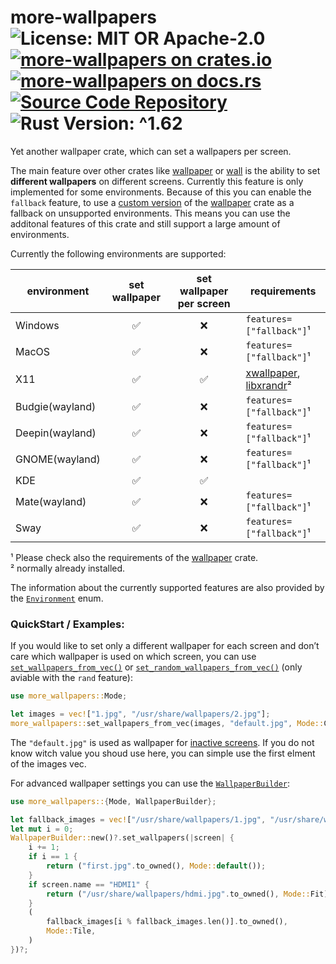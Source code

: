 # more-wallpapers ![License: MIT OR Apache-2.0](https://img.shields.io/badge/license-MIT%20OR%20Apache--2.0-blue) [![more-wallpapers on crates.io](https://img.shields.io/crates/v/more-wallpapers)](https://crates.io/crates/more-wallpapers) [![more-wallpapers on docs.rs](https://docs.rs/more-wallpapers/badge.svg)](https://docs.rs/more-wallpapers) [![Source Code Repository](https://img.shields.io/badge/Code-On%20GitHub-blue?logo=GitHub)](https://github.com/LuckyTurtleDev/more-wallpapers) ![Rust Version: ^1.62](https://img.shields.io/badge/rustc-%5E1.62-orange.svg)

Yet another wallpaper crate, which can set a wallpapers per screen.

The main feature over other crates like [wallpaper][__link0] or [wall][__link1] is the ability to set **different wallpapers** on different screens. Currently this feature is only implemented for some environments. Because of this you can enable the `fallback` feature, to use a [custom version][__link2] of the [wallpaper][__link3] crate as a fallback on unsupported environments. This means you can use the additonal features of this crate and still support a large amount of environments.

Currently the following environments are supported:

| environment | set wallpaper | set wallpaper per screen | requirements |
| --- |:---:|:---:| --- |
| Windows | ✅ | ❌ | `features=["fallback"]`¹ |
| MacOS | ✅ | ❌ | `features=["fallback"]`¹ |
| X11 | ✅ | ✅ | [xwallpaper][__link4], [libxrandr][__link5]² |
| Budgie(wayland) | ✅ | ❌ | `features=["fallback"]`¹ |
| Deepin(wayland) | ✅ | ❌ | `features=["fallback"]`¹ |
| GNOME(wayland) | ✅ | ❌ | `features=["fallback"]`¹ |
| KDE | ✅ | ✅ |  |
| Mate(wayland) | ✅ | ❌ | `features=["fallback"]`¹ |
| Sway | ✅ | ❌ | `features=["fallback"]`¹ |

¹ Please check also the requirements of the [wallpaper][__link6] crate.<br/> ² normally already installed.

The information about the currently supported features are also provided by the [`Environment`][__link7] enum.


### QuickStart / Examples:

If you would like to set only a different wallpaper for each screen and don’t care which wallpaper is used on which screen, you can use [`set_wallpapers_from_vec()`][__link8] or [`set_random_wallpapers_from_vec()`][__link9] (only aviable with the `rand` feature):


```rust
use more_wallpapers::Mode;

let images = vec!["1.jpg", "/usr/share/wallpapers/2.jpg"];
more_wallpapers::set_wallpapers_from_vec(images, "default.jpg", Mode::Crop)?;
```

The `"default.jpg"` is used as wallpaper for [inactive screens][__link10]. If you do not know witch value you shoud use here, you can simple use the first elment of the images vec.

For advanced wallpaper settings you can use the [`WallpaperBuilder`][__link11]:


```rust
use more_wallpapers::{Mode, WallpaperBuilder};

let fallback_images = vec!["/usr/share/wallpapers/1.jpg", "/usr/share/wallpapers/2.jpg"];
let mut i = 0;
WallpaperBuilder::new()?.set_wallpapers(|screen| {
	i += 1;
	if i == 1 {
		return ("first.jpg".to_owned(), Mode::default());
	}
	if screen.name == "HDMI1" {
		return ("/usr/share/wallpapers/hdmi.jpg".to_owned(), Mode::Fit);
	}
	(
		fallback_images[i % fallback_images.len()].to_owned(),
		Mode::Tile,
	)
})?;
```


 [__cargo_doc2readme_dependencies_info]: ggGkYW0BYXSEGyDwipHVMb5RGxgd3zutc1TvG3ARKV4UcQ1NGyM1aXabIPYbYXKEG6HCJXnbryuSG3ykvSgqH61mG9YHNoShLGtqG2pUs8cIiq2sYWSBg29tb3JlLXdhbGxwYXBlcnNlMC4yLjFvbW9yZV93YWxscGFwZXJz
 [__link0]: https://crates.io/crates/wallpaper
 [__link1]: https://crates.io/crates/wall
 [__link10]: https://docs.rs/more-wallpapers/0.2.1/more_wallpapers/?search=Screen::active
 [__link11]: https://docs.rs/more-wallpapers/0.2.1/more_wallpapers/struct.WallpaperBuilder.html
 [__link2]: https://github.com/LuckyTurtleDev/wallpaper.rs
 [__link3]: https://crates.io/crates/wallpaper
 [__link4]: https://github.com/stoeckmann/xwallpaper
 [__link5]: https://gitlab.freedesktop.org/xorg/app/xrandr
 [__link6]: https://crates.io/crates/wallpaper
 [__link7]: https://docs.rs/more-wallpapers/0.2.1/more_wallpapers/enum.Environment.html
 [__link8]: https://docs.rs/more-wallpapers/0.2.1/more_wallpapers/?search=set_wallpapers_from_vec
 [__link9]: https://docs.rs/more-wallpapers/0.2.1/more_wallpapers/?search=set_random_wallpapers_from_vec
